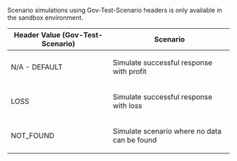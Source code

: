 <p>Scenario simulations using Gov-Test-Scenario headers is only available in the sandbox environment.</p>
<table>
    <thead>
        <tr>
            <th>Header Value (Gov-Test-Scenario)</th>
            <th>Scenario</th>
        </tr>
    </thead>
    <tbody>
        <tr>
            <td><p>N/A - DEFAULT</p></td>
            <td><p>Simulate successful response with profit</p></td>
        </tr>
        <tr>
            <td><p>LOSS</p></td>
            <td><p>Simulate successful response with loss</p></td>
        </tr>
        <tr>
            <td><p>NOT_FOUND</p></td>
            <td><p>Simulate scenario where no data can be found</p></td>
        </tr>
    </tbody>
</table>
